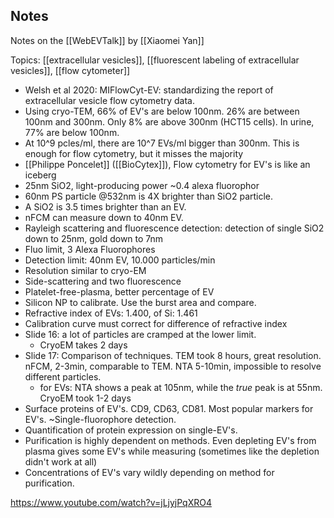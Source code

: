 ## Notes
Notes on the [[WebEVTalk]] by [[Xiaomei Yan]]

Topics: [[extracellular vesicles]], [[fluorescent labeling of extracellular vesicles]], [[flow cytometer]]

- Welsh et al 2020: MIFlowCyt-EV: standardizing the report of extracellular vesicle flow cytometry data. 
- Using cryo-TEM, 66% of EV's are below 100nm. 26% are between 100nm and 300nm. Only 8% are above 300nm (HCT15 cells). In urine, 77% are below 100nm. 
- At 10^9 pcles/ml, there are 10^7 EVs/ml bigger than 300nm. This is enough for flow cytometry, but it misses the majority
- [[Philippe Poncelet]] ([[BioCytex]]), Flow cytometry for EV's is like an iceberg
- 25nm SiO2, light-producing power ~0.4 alexa fluorophor
- 60nm PS particle @532nm is 4X brighter than SiO2 particle. 
- A SiO2 is 3.5 times brighter than an EV. 
- nFCM can measure down to 40nm EV. 
- Rayleigh scattering and fluorescence detection: detection of single SiO2 down to 25nm, gold down to 7nm
- Fluo limit, 3 Alexa Fluorophores
- Detection limit: 40nm EV, 10.000 particles/min
- Resolution similar to cryo-EM
- Side-scattering and two fluorescence
- Platelet-free-plasma, better percentage of EV
- Silicon NP to calibrate. Use the burst area and compare. 
- Refractive index of EVs: 1.400, of Si: 1.461
- Calibration curve must correct for difference of refractive index
- Slide 16: a lot of particles are cramped at the lower limit. 
    - CryoEM takes 2 days
- Slide 17: Comparison of techniques. TEM took 8 hours, great resolution. nFCM, 2-3min, comparable to TEM. NTA 5-10min, impossible to resolve different particles. 
    - for EVs: NTA shows a peak at 105nm, while the *true* peak is at 55nm. CryoEM took 1-2 days
- Surface proteins of EV's. CD9, CD63, CD81. Most popular markers for EV's. ~Single-fluorophore detection. 
- Quantification of protein expression on single-EV's. 
- Purification is highly dependent on methods. Even depleting EV's from plasma gives some EV's while measuring (sometimes like the depletion didn't work at all)
- Concentrations of EV's vary wildly depending on method for purification. 

https://www.youtube.com/watch?v=jLjyjPqXRO4